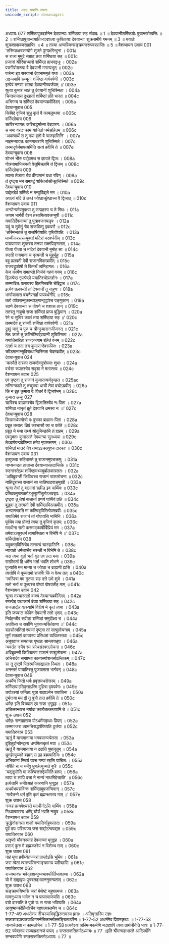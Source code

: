 ```yaml
---
title: ०७७ ययाति-जरता
unicode_script: devanagari

---
```



अध्यायः 077
शर्मिष्ठापुत्रदर्शनेन देवयान्याः शर्मिष्ठया सह संवादः ॥ 1 ॥ देवयानीशर्मिष्ठयोः पुत्रान्तरोत्पत्तिः ॥ 2 ॥ शर्मिष्ठापुत्रान्ययातिजाञ्ज्ञात्वा कुपितायाः देवयान्याः शुक्रसमीपे गमनम् ॥ 3 ॥ ययातेः शुक्रशापाज्जराप्राप्तिः ॥ 4 ॥ तस्या अन्यस्मिन्सङ्क्रमणरूपवरप्राप्तिः ॥ 5 ॥
वैशम्पायन उवाच 	001  
\'तस्मिन्नक्षत्रसम्योगे शुक्ले पुण्यर्क्षगेन्दुना ।	001a  
स राजा मुमुदे सम्राट् तया शर्मिष्ठया सह ॥	001c  
प्रजानां श्रीरिवाभ्याशे शर्मिष्ठा ह्यभवद्वधूः ।	002a  
पन्नगीवोग्ररूपा वै देवयानी ममाप्यभूत् ॥	002c  
पर्जन्य इव सस्यानां देवानाममृतं यथा ।	003a  
तद्वन्ममापि सम्भूता शर्मिष्ठा वार्षपर्वणी ।	003c  
इत्येवं मनसा ज्ञात्वा देवयानीमवर्जयत् ॥\'	003e  
श्रुत्वा कुमारं जातं तु देवयानी शुचिस्मिता ।	004a  
चिन्तयामास दुःखार्ता शर्मिष्ठां प्रति भारत ॥	004c  
अभिगम्य च शर्मिष्ठां देवयान्यब्रवीदिदम् ।	005a  
देवयान्युवाच 	005  
किमिदं वृजिनं सुभ्रु कृतं वै कामलुब्धया ॥	005c  
शर्मिष्ठोवाच 	006  
ऋषिरभ्यागतः कश्चिद्धर्मात्मा वेदपारगः ।	006a  
स मया वरदः कामं याचितो धर्मसंहितम् ॥	006c  
\'अपत्यार्थे स तु मया वृतो वै चारुहासिनि\' ।	007a  
नाहमन्यायतः काममाचरामि शुचिस्मिते ।	007c  
तस्मादृषेर्ममापत्यमिति सत्यं ब्रवीमि ते ॥	007e  
देवयान्युवाच 	008  
शोभनं भीरु यद्येवमथ स ज्ञायते द्विजः ।	008a  
गोत्रनामाभिजनतो वेत्तुमिच्छामि तं द्विजम् ॥	008c  
शर्मिष्ठोवाच 	009  
तपसा तेजसा चैव दीप्यमानं यथा रविम् ।	009a  
तं दृष्ट्वा मम सम्प्रष्टुं शक्तिर्नासीच्छुचिस्मिते ॥	009c  
देवयान्युवाच 	010  
यद्येतदेवं शर्मिष्ठे न मन्युर्विद्यते मम ।	010a  
अपत्यं यदि ते लब्धं ज्येष्ठाच्छ्रेष्ठाच्च वै द्विजात् ॥	010c  
वैशम्पायन उवाच 	011  
अन्योन्यमेवमुक्त्वा तु सम्प्रहस्य च ते मिथः ।	011a  
जगाम भार्गवी वेश्म तथ्यमित्यवजग्मुषी ॥	011c  
ययातिर्देवयान्यां तु पुत्रावजनयन्नृपः ।	012a  
यदुं च तुर्वसुं चैव शक्रविष्णू इवापरौ ॥	012c  
\'तस्मिन्काले तु राजर्षिर्ययातिः पृथिवीपतिः ।	013a  
माध्वीकरससम्युक्तां मदिरां मदवर्धनीम् ॥	013c  
पाययामास शुक्रस्य तनयां रक्तपिङ्गलाम् ।	014a  
पीत्वा पीत्वा च मदिरां देवयानी मुमोह सा ॥	014c  
रुदती गायमाना च नृत्यन्ती च मुहुर्मुहुः ।	015a  
बहु प्रलपती देवी राजानमिदमब्रवीत् ॥	015c  
राजवद्रूपवेषौ ते किमर्थं त्वमिहागतः ।	016a  
केन कार्येण सम्प्राप्तो निर्जनं गहनं वनम् ॥	016c  
द्विजश्रेष्ठ नृपश्रेष्ठो ययातिश्चोग्रदर्शनः ।	017a  
तस्मादितः पलायस्व हितमिच्छसि चेद्द्विज ॥	017c  
इत्येवं प्रलपन्तीं तां देवयानीं तु नाहुषः ।	018a  
भर्त्सयामास वचनैरनर्हां पापवर्धनीम् ॥	018c  
ततो वर्षवरान्मूकान्व्यङ्गान्वृद्धांश्च पङ्गुकान् ।	019a  
रक्षणे देवयान्याः स पोषणे च शशास तान् ॥	019c  
ततस्तु नाहुषो राजा शर्मिष्ठां प्राप्य बुद्धिमान् ।	020a  
रेमे च सुचिरं कालं तया शर्मिष्ठया सह ॥\'	020c  
तस्मादेव तु राजर्षेः शर्मिष्ठा वार्षपर्वणी ।	021a  
द्रुह्युं चानुं च पूरुं च त्रीन्कुमारानजीजनत् ॥	021c  
ततः काले तु कस्मिंश्चिद्देवयानी शुचिस्मिता ।	022a  
ययातिसहिता राजञ्जगाम रहितं वनम् ॥	022c  
ददर्श च तदा तत्र कुमारान्देवरूपिणः ।	023a  
क्रीडमानान्सुविश्रब्धान्विस्मिता चेदमब्रवीत् ॥	023c  
देवयान्युवाच 	024  
\'कस्यैते दारका राजन्देवपुत्रोपमाः शुभाः ।	024a  
वर्चसा रूपतश्चैव सदृशा मे मतास्तव ॥	024c  
वैशम्पायन उवाच 	025  
एवं पृष्ट्वा तु राजानं कुमारान्पर्यपृच्छत ॥	025ac  
तस्मिन्काले तु तच्छ्रुत्वा धात्री तेषां वचोऽब्रवीत् ।	026a  
किं न ब्रूत कुमारा वः पितरं वै द्विजर्षभम् ॥	026c  
कुमारा ऊचुः 	027  
ऋषिश्च ब्राह्मणश्चैव द्विजातिश्चैव नः पिता ।	027a  
शर्मिष्ठा नानृतं ब्रूते देवयानि क्षमस्व नः ॥\'	027c  
देवयान्युवाच 	028  
किन्नामधेयगोत्रो वः पुत्रका ब्राह्मणः पिता ।	028a  
प्रब्रूत तत्त्वतः क्षिप्रं कश्चासौ क्व च वर्तते ॥	028c  
प्रब्रूत मे यथा तथ्यं श्रोतुमिच्छामि तं ह्यहम् ।	029a  
एवमुक्ताः कुमारस्ते देवयान्या सुमध्यया ॥	029c  
तेऽदर्शयन्प्रदेशिन्या तमेव नृपसत्तमम् ।	030a  
शर्मिष्ठां मातरं चैव तथाऽऽचख्युश्च दारकाः ॥	030c  
वैशम्पायन उवाच 	031  
इत्युक्त्वा सहितास्ते तु राजानमुपचक्रमुः ।	031a  
नाभ्यनन्दत तान्राजा देवयान्यास्तदान्तिके ॥	031c  
रुदन्तस्तेऽथ शर्मिष्ठामभ्ययुर्बालकास्ततः ।	032a  
\'अविब्रुवन्ती किञ्चिच्च राजानं चारुलोचना ॥	032c  
नातिदूराच्च राजानं सा चातिष्ठदवाङ्मुखी ।	033a  
श्रुत्वा तेषां तु बालानां सव्रीड इव पार्थिवः ॥	033c  
प्रतिवक्तुमशक्तोऽभूत्तूष्णींभूतोऽभवन्नृपः ।	034a  
दृष्ट्वा तु तेषां बालानां प्रणयं पार्थिवं प्रति ॥	034c  
बुद्ध्वा तु तत्त्वतो देवी शर्मिष्ठामिदमब्रवीत् ।	035a  
अभ्यागच्छति मां कश्चिदृषिरित्येवमब्रवीः ॥	035c  
ययातिमेवं राजानं त्वं गोपायसि भामिनि ।	036a  
पूर्वमेव मया प्रोक्तं त्वया तु वृजिनं कृतम् ॥	036c  
मदधीना सती कस्मादकार्षीर्विप्रियं मम ।	037a  
तमेवाऽऽसुरधर्मं त्वमास्थिता न बिभेषि मे ॥\'	037c  
शर्मिष्ठोवाच 	038  
यदुक्तमृषिरित्येव तत्सत्यं चारुहासिनि ।	038a  
न्यायतो धर्मतश्चैव चरन्ती न बिभेमि ते ॥	038c  
यदा त्वया वृतो भर्ता वृत एव तदा मया ।	039a  
सखीभर्ता हि धर्मेण भर्ता भवति शोभने ॥	039c  
पूज्यासि मम मान्या च ज्येष्ठा च ब्राह्मणी ह्यसि ।	040a  
त्वत्तोपि मे पूज्यतमो राजर्षिः किं न वेत्थ तत् ॥	040c  
\'त्वत्पित्रा मम गुरुणा सह दत्ते उभे शुभे ।	041a  
ततो भर्ता च पूज्यश्च पोष्यां पोषयतीह माम् ॥	041c  
वैशम्पायन उवाच 	042  
श्रुत्वा तस्यास्ततो वाक्यं देवयान्यब्रवीदिदम् ।	042a  
रमस्वेह यथाकामं देव्या शर्मिष्ठया सह ॥	042c  
राजन्नाद्येह वत्स्यामि विप्रियं मे कृतं त्वया ।	043a  
इति जज्वाल कोपेन देवयानी ततो भृशम् ॥	043c  
निर्दहन्तीव सव्रीडां शर्मिष्ठां समुदीक्ष्य च ।	044a  
अपविध्य च सर्वाणि भूषणान्यसितेक्षणा ॥\'	044c  
सहसोत्पतितां श्यामां दृष्ट्वा तां साश्रुलोचनाम् ।	045a  
तूर्णं सकाशं काव्यस्य प्रस्थितां व्यथितस्तदा ॥	045c  
अनुवव्राज सम्भ्रान्तः पृष्ठतः सान्त्वयन्नृपः ।	046a  
न्यवर्तत नचैव स्म क्रोधसंरक्तलोचना ॥	046c  
अविब्रुवन्ती किञ्चित्सा राजानं साश्रुलोचना ।	047a  
अचिरादेव सम्प्राप्ता काव्यस्योशनसोऽन्तिकम् ॥	047c  
सा तु दृष्ट्वै पितरमभिवाद्याग्रतः स्थिता ।	048a  
अनन्तरं यायातिस्तु पूजयामास भार्गवम् ॥	048c  
देवयान्युवाच 	049  
अधर्मेण जितो धर्मः प्रवृत्तमधरोत्तरम् ।	049a  
शर्मिष्ठयाऽतिवृत्ताऽस्मि दुहित्रा वृषपर्वणः ॥	049c  
त्रयोऽस्यां जनिताः पुत्रा राज्ञाऽनेन ययातिना ।	050a  
दुर्भगाया मम द्वौ तु पुत्रौ तात ब्रवीमि ते ॥	050c  
धर्मज्ञ इति विख्यात एष राजा भृगूद्वह ।	051a  
अतिक्रान्तश्च मर्यादां काव्यैतत्कथयामि ते ॥	051c  
शुक्र उवाच 	052  
धर्मज्ञः सन्महाराज योऽधर्ममकृथाः प्रियम् ।	052a  
तस्माज्जरा त्वामचिराद्धर्षयिष्यति दुर्जया ॥	052c  
ययातिरुवाच 	053  
ऋतुं वै याचमानाया भगवन्नान्यचेतसा ।	053a  
दुहितुर्दानवेन्द्रस्य धर्म्यमेतत्कृतं मया ॥	053c  
ऋतुं वै याचमानाया न ददाति पुमानृतुम् ।	054a  
भ्रूणहेत्युच्यते ब्रह्मन् स इह ब्रह्मवादिभिः ॥	054c  
अभिकामां स्त्रियं यश्च गम्यां रहसि याचितः ।	055a  
नोपैति स च धर्मेषु भ्रूणहेत्युच्यते बुधैः ॥	055c  
\'यद्यद्वृणोति मां कश्चित्तत्तद्देयमिति व्रतम् ।	056a  
त्वया च सापि दत्ता मे नान्यं नाथमिहेच्छति\' ॥	056c  
इत्येतानि समीक्ष्याहं कारणानि भृगूद्वह ।	057a  
अधर्मभयसंविग्नः शर्मिष्ठामुपजग्मिवान् ।	057c  
\'मत्वैतन्मे धर्म इति कृतं ब्रह्मन्क्षमस्व माम् ॥\'	057e  
शुक्र उवाच 	058  
नन्वहं प्रत्यवेक्ष्यस्ते मदधीनोऽसि पार्थिव ।	058a  
मिथ्याचारस्य धर्मेषु चौर्यं भवति नाहुष ॥	058c  
वैशम्पायन उवाच 	059  
क्रुद्धेनोशनसा शप्तो ययातिर्नाहुषस्तदा ।	059a  
पूर्वं वयः परित्यज्य जरां सद्योऽन्वपद्यत ॥	059c  
ययातिरुवाच 	060  
अतृप्तो यौवनस्याहं देवयान्यां भृगूद्वह ।	060a  
प्रसादं कुरु मे ब्रह्मञ्जरेयं न विशेच्च माम् ॥	060c  
शुक्र उवाच 	061  
नाहं मृषा ब्रवीम्येतज्जरां प्राप्तोऽसि भूमिप ।	061a  
जरां त्वेतां त्वमन्यस्मिन्सङ्क्रामय यदीच्छसि ॥	061c  
ययातिरुवाच 	062  
राज्यभाक्स भवेद्ब्रह्मन्पुण्यभाक्कीर्तिभाक्तथा ।	062a  
यो मे दद्याद्वयः पुत्रस्तद्भवाननुमन्यताम् ॥	062c  
शुक्र उवाच 	063  
सङ्क्रामयिष्यसि जरां येथेष्टं नहुषात्मज ।	063a  
मामनुध्याय भावेन न च पापमवाप्स्यसि ॥	063c  
वयो दास्यति ते पुत्रो यः स राजा भविष्यति ।	064a  
आयुष्मान्कीर्तिमांश्चैव बह्वपत्यस्तथैव च ॥	064c  
1-77-49 अधरोत्तरं नीचस्याभिवृद्धिरुत्तमस्य ह्रासः । अतिवृत्तास्मि राज्ञः सकाशादपत्यत्रयाधिगमनेतिक्रान्तोल्लङ्घिताऽस्मि ॥ 1-77-52 अधर्ममेव प्रियमकृथाः ॥ 1-77-53 नान्यचेतसा न कामलोभेन ॥ 1-77-58 प्रत्यवेक्ष्यः अस्मिन्मकर्मणि मदाज्ञापि त्वया प्रार्थनीयेति भावः ॥ 1-77-62 ज्येष्ठस्य राज्याप्रदानजं पापम् ॥ सप्तसप्ततितमोऽध्यायः ॥ 77 ॥इति श्रीमन्महाभारते आदिपर्वणि सम्भवपर्वणि सप्तसप्ततितमोऽध्यायः ॥ 77 ॥